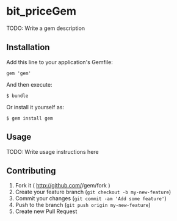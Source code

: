 # bit_priceGem

TODO: Write a gem description

## Installation

Add this line to your application's Gemfile:

    gem 'gem'

And then execute:

    $ bundle

Or install it yourself as:

    $ gem install gem

## Usage

TODO: Write usage instructions here

## Contributing

1. Fork it ( http://github.com/<my-github-username>/gem/fork )
2. Create your feature branch (`git checkout -b my-new-feature`)
3. Commit your changes (`git commit -am 'Add some feature'`)
4. Push to the branch (`git push origin my-new-feature`)
5. Create new Pull Request

